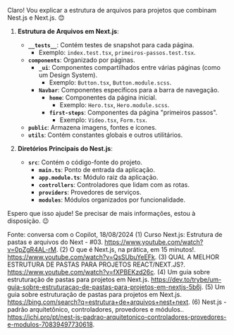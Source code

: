 Claro! Vou explicar a estrutura de arquivos para projetos que combinam Nest.js e Next.js. 😊

1. **Estrutura de Arquivos em Next.js**:
   - **`__tests__`**: Contém testes de snapshot para cada página.
     - Exemplo: `index.test.tsx`, `primeiros-passos.test.tsx`.
   - **`components`**: Organizado por páginas.
     - **`_ui`**: Componentes compartilhados entre várias páginas (como um Design System).
       - Exemplo: `Button.tsx`, `Button.module.scss`.
     - **`Navbar`**: Componentes específicos para a barra de navegação.
       - **`home`**: Componentes da página inicial.
         - Exemplo: `Hero.tsx`, `Hero.module.scss`.
       - **`first-steps`**: Componentes da página "primeiros passos".
         - Exemplo: `Video.tsx`, `Form.tsx`.
   - **`public`**: Armazena imagens, fontes e ícones.
   - **`utils`**: Contém constantes globais e outros utilitários.

2. **Diretórios Principais do Nest.js**:
   - **`src`**: Contém o código-fonte do projeto.
     - **`main.ts`**: Ponto de entrada da aplicação.
     - **`app.module.ts`**: Módulo raiz da aplicação.
     - **`controllers`**: Controladores que lidam com as rotas.
     - **`providers`**: Provedores de serviços.
     - **`modules`**: Módulos organizados por funcionalidade.

Espero que isso ajude! Se precisar de mais informações, estou à disposição. 😉

Fonte: conversa com o Copilot, 18/08/2024
(1) Curso Next.js: Estrutura de pastas e arquivos do Next - #03. https://www.youtube.com/watch?v=0pZgR4AL-rM.
(2) O que é Next.js, na prática, em 15 minutos!. https://www.youtube.com/watch?v=QsSUbuYeEFk.
(3) QUAL A MELHOR ESTRUTURA DE PASTAS PARA PROJETOS REACT/NEXT.JS?. https://www.youtube.com/watch?v=fXPBEKzd26c.
(4) Um guia sobre estruturação de pastas para projetos em Next.js. https://dev.to/trybe/um-guia-sobre-estruturacao-de-pastas-para-projetos-em-nextjs-5b6j.
(5) Um guia sobre estruturação de pastas para projetos em Next.js. https://bing.com/search?q=estrutura+de+arquivos+nest+next.
(6) Nest.js - padrão arquitetônico, controladores, provedores e módulos.. https://ichi.pro/pt/nest-js-padrao-arquitetonico-controladores-provedores-e-modulos-70839497730618.
